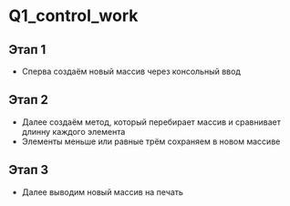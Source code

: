 # Q1_control_work

## Этап 1

+ Сперва создаём новый массив через консольный ввод

## Этап 2

+ Далее создаём метод, который перебирает массив и сравнивает длинну каждого элемента
+ Элементы меньше или равные трём сохраняем в новом массиве

## Этап 3

+ Далее выводим новый массив на печать

